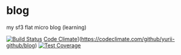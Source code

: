 # blog
my sf3 flat micro blog (learning)

[![Build Status](https://travis-ci.org/yurii-github/blog.svg?branch=master)](https://travis-ci.org/yurii-github/blog) [Code Climate](https://codeclimate.com/github/yurii-github/blog/badges/gpa.svg)](https://codeclimate.com/github/yurii-github/blog) [![Test Coverage](https://codeclimate.com/github/yurii-github/blog/badges/coverage.svg)](https://codeclimate.com/github/yurii-github/blog/coverage)
